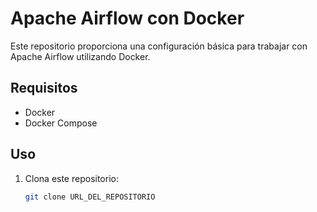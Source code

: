 # Apache Airflow con Docker

Este repositorio proporciona una configuración básica para trabajar con Apache Airflow utilizando Docker.

## Requisitos

- Docker
- Docker Compose

## Uso

1. Clona este repositorio:

   ```bash
   git clone URL_DEL_REPOSITORIO
